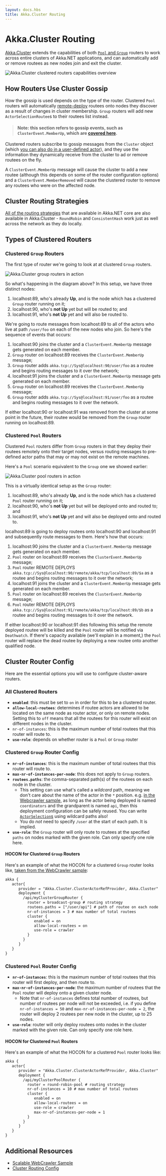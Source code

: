 ```yaml
---
layout: docs.hbs
title: Akka.Cluster Routing
---
```

# Akka.Cluster Routing
[Akka.Cluster](cluster-overview.md) extends the capabilities of both [`Pool` and `Group`](../working-with-actors/Routers#pools-vs-groups) routers to work across entire clusters of Akka.NET applications, and can automatically add or remove routees as new nodes join and exit the cluster.

![Akka.Cluster clustered routers capabilities overview](/images/cluster-routers.png)

## How Routers Use Cluster Gossip
How the gossip is used depends on the type of the router. Clustered `Pool` routers will automatically [remote-deploy](../remoting/deployment.md) routees onto nodes they discover as a result of changes in cluster membership. `Group` routers will add new `ActorSelectionRoutee`s to their routees list instead.

> #### Note: this section refers to gossip events, such as `ClusterEvent.MemberUp`, which are [covered here](cluster-extension.md#cluster-gossip-event-types).

Clustered routers subscribe to gossip messages from the `Cluster` object (which [you can also do in a user-defined actor](cluster-extension.md#subscribing-to-cluster-gossip)), and they use the information they dynamically receive from the cluster to ad or remove routees on the fly.

A `ClusterEvent.MemberUp` message will cause the cluster to add a new routee (although this depends on some of the router configuration options) and a `ClusterEvent.MemberRemoved` will cause the clustered router to remove any routees who were on the affected node.

## Cluster Routing Strategies
[All of the routing strategies](../working-with-actors/Routers#routing-strategies) that are available in Akka.NET core are also available in Akka.Cluster - `RoundRobin` and `ConsistentHash` work just as well across the network as they do locally.

## Types of Clustered Routers
### Clustered `Group` Routers
The first type of router we're going to look at at clustered `Group` routers.

![Akka.Cluster group routers in action](/images/akka-cluster-routers.png)

So what's happening in the diagram above? In this setup, we have three distinct nodes:

1. localhost:89, who's already **Up**, and is the node which has a clustered `Group` router running on it;
2. localhost:90, who's **not Up** yet but will be routed to; and
3. localhost:91, who's **not Up** yet and will also be routed to.

We're going to route messages from localhost:89 to all of the actors who live at path `/user/foo` on each of the new nodes who join. So here's the sequence of events that occurs:

1. localhost:90 joins the cluster and a `ClusterEvent.MemberUp` message gets generated on each member.
2. `Group` router on localhost:89 receives the `ClusterEvent.MemberUp` message;
3. `Group` router adds `akka.tcp://Sys@localhost:90/user/foo` as a routee and begins routing messages to it over the network;
4. localhost:91 joins the cluster and a `ClusterEvent.MemberUp` message gets generated on each member.
5. `Group` router on localhost:89 receives the `ClusterEvent.MemberUp` message;
6. `Group` router adds `akka.tcp://Sys@localhost:91/user/foo` as a routee and begins routing messages to it over the network.

If either localhost:90 or localhost:91 was removed from the cluster at some point in the future, their routee would be removed from the `Group` router running on localhost:89.

### Clustered `Pool` Routers
Clustered `Pool` routers differ from `Group` routers in that they deploy their routees remotely onto their target nodes, versus routing messages to pre-defined actor paths that may or may not exist on the remote machines.

Here's a `Pool` scenario equivalent to the `Group` one we showed earlier:

![Akka.Cluster pool routers in action](/images/akka-cluster-pool-routers.png)

This is a virtually identical setup as the `Group` router:

1. localhost:89, who's already **Up**, and is the node which has a clustered `Pool` router running on it;
2. localhost:90, who's **not Up** yet but will be deployed onto and routed to; and
3. localhost:91, who's **not Up** yet and will also be deployed onto and routed to.

localhost:89 is going to deploy routees onto localhost:90 and localhost:91 and subsequently route messages to them. Here's how that occurs:

1. localhost:90 joins the cluster and a `ClusterEvent.MemberUp` message gets generated on each member.
2. `Pool` router on localhost:89 receives the `ClusterEvent.MemberUp` message;
3. `Pool` router REMOTE DEPLOYS `akka.tcp://Sys@localhost:90/remote/akka/tcp/localhost:89/$a` as a routee and begins routing messages to it over the network;
4. localhost:91 joins the cluster and a `ClusterEvent.MemberUp` message gets generated on each member.
5. `Pool` router on localhost:89 receives the `ClusterEvent.MemberUp` message;
6. `Pool` router REMOTE DEPLOYS `akka.tcp://Sys@localhost:91/remote/akka/tcp/localhost:89/$b` as a routee and begins routing messages to it over the network.

If either localhost:90 or localhost:91 dies following this setup the remote deployed routee will be killed and the `Pool` router will be notified via `Deathwatch`. If there's capacity available (we'll explain in a moment,) the `Pool` router will replace the dead routee by deploying a new routee onto another qualified node.

## Cluster Router Config
Here are the essential options you will use to configure cluster-aware routers.

### All Clustered Routers
- **`enabled`**: this must be set to `on` in order for this to be a clustered router.
- **`allow-local-routees`**: determines if routee actors are allowed to be located on the same node as router actor, or only on remote nodes. Setting this to `off` means that all the routees for this router will exist on different nodes in the cluster.
- `nr-of-instances`: this is the maximum number of total routees that this router will route to.
- **`use-role`**: depends on whether router is a `Pool` or `Group` router

### Clustered `Group` Router Config
- **`nr-of-instances`**: this is the maximum number of total routees that this router will route to.
- **`max-nr-of-instances-per-node`**: this does not apply to `Group` routers.
- **`routees.paths`**: the comma-separated path(s) of the routees on each node in the cluster.
    + This setting can use what's called a *wildcard* path, meaning we don't care about the name of the actor in the `*` position. e.g. [in the Webcrawler sample,](https://github.com/petabridge/akkadotnet-code-samples/blob/master/Cluster.WebCrawler/src/WebCrawler.Service/App.config#L38) as long as the actor being deployed is named `coordinators` and the grandparent is named `api`, then this deployment configuration can be safely reused. You can write [`ActorSelection`s](/concepts/addressing.md#summary-actorof-vs-actorselection-) using wildcard paths also!
    + You do *not* need to specify `/user` at the start of each path. It is implied.
- **`use-role`**: the `Group` router will only route to routees at the specified `paths` on nodes marked with the given role. Can only specify one role here.

#### HOCON for Clustered `Group` Routers
Here's an example of what the HOCON for a clustered `Group` router looks like, [taken from the WebCrawler sample](https://github.com/petabridge/akkadotnet-code-samples/tree/master/Cluster.WebCrawler):

```xml
akka {
   actor{
      provider = "Akka.Cluster.ClusterActorRefProvider, Akka.Cluster"
      deployment {
        /api/myClusterGroupRouter {
          router = broadcast-group # routing strategy
          routees.paths = ["/user/api"] # path of routee on each node
          nr-of-instances = 3 # max number of total routees
          cluster {
             enabled = on
             allow-local-routees = on
             use-role = crawler
          }
        }
      }
   }
}
```

### Clustered `Pool` Router Config
- **`nr-of-instances`**: this is the maximum number of total routees that this router will first deploy, and then route to.
- **`max-nr-of-instances-per-node`**: the maximum number of routees that the `Pool` router will deploy onto a given cluster node.
    - Note that `nr-of-instances` defines total number of routees, but number of routees per node will not be exceeded, i.e. if you define `nr-of-instances = 50` and `max-nr-of-instances-per-node = 2`, the router will deploy 2 routees per new node in the cluster, up to 25 nodes.
- **`use-role`**: router will only deploy routees onto nodes in the cluster marked with the given role. Can only specify one role here.

#### HOCON for Clustered `Pool` Routers
Here's an example of what the HOCON for a clustered `Pool` router looks like:

```xml
akka {
   actor{
      provider = "Akka.Cluster.ClusterActorRefProvider, Akka.Cluster"
      deployment {
        /api/myClusterPoolRouter {
          router = round-robin-pool # routing strategy
          nr-of-instances = 10 # max number of total routees
          cluster {
             enabled = on
             allow-local-routees = on
             use-role = crawler
             max-nr-of-instances-per-node = 1
          }
        }
      }
   }
}
```

## Additional Resources
- [Scalable WebCrawler Sample](https://github.com/petabridge/akkadotnet-code-samples/tree/master/Cluster.WebCrawler)
- [Cluster Routing Config](https://github.com/akkadotnet/akka.net/blob/dev/src/core/Akka.Cluster/Routing/ClusterRoutingConfig.cs)
